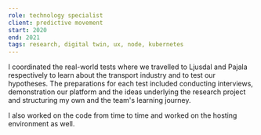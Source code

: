 ```yaml
---
role: technology specialist
client: predictive movement
start: 2020
end: 2021
tags: research, digital twin, ux, node, kubernetes
---
```


I coordinated the real-world tests where we travelled to Ljusdal and Pajala respectively to learn about the transport industry and to test our hypotheses. The preparations for each test included conducting interviews, demonstration our platform and the ideas underlying the research project and structuring my own and the team's learning journey.

I also worked on the code from time to time and worked on the hosting environment as well.
